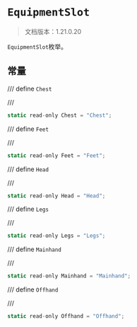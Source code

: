 # `EquipmentSlot`

> 文档版本：1.21.0.20

`EquipmentSlot`枚举。

## 常量

/// define
`Chest`


///

```js
static read-only Chest = "Chest";
```


/// define
`Feet`


///

```js
static read-only Feet = "Feet";
```


/// define
`Head`


///

```js
static read-only Head = "Head";
```


/// define
`Legs`


///

```js
static read-only Legs = "Legs";
```


/// define
`Mainhand`


///

```js
static read-only Mainhand = "Mainhand";
```


/// define
`Offhand`


///

```js
static read-only Offhand = "Offhand";
```

